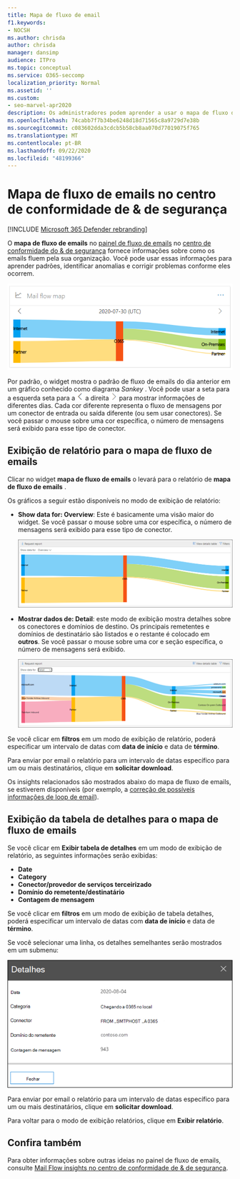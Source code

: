 ```yaml
---
title: Mapa de fluxo de email
f1.keywords:
- NOCSH
ms.author: chrisda
author: chrisda
manager: dansimp
audience: ITPro
ms.topic: conceptual
ms.service: O365-seccomp
localization_priority: Normal
ms.assetid: ''
ms.custom:
- seo-marvel-apr2020
description: Os administradores podem aprender a usar o mapa de fluxo de emails no painel de fluxo de emails no centro de conformidade de & de segurança para visualizar e controlar como o email flui para e de sua organização sobre os conectores e sem usar conectores.
ms.openlocfilehash: 74cabb7f7b34be6248d18d71565c8a9729d7e38b
ms.sourcegitcommit: c083602dda3cdcb5b58cb8aa070d77019075f765
ms.translationtype: MT
ms.contentlocale: pt-BR
ms.lasthandoff: 09/22/2020
ms.locfileid: "48199366"
---
```

# <a name="mail-flow-map-in-the-security--compliance-center"></a>Mapa de fluxo de emails no centro de conformidade de & de segurança

[!INCLUDE [Microsoft 365 Defender rebranding](../includes/microsoft-defender-for-office.md)]


O **mapa de fluxo de emails** no [painel de fluxo de emails](mail-flow-insights-v2.md) no [centro de conformidade do & de segurança](https://protection.office.com) fornece informações sobre como os emails fluem pela sua organização. Você pode usar essas informações para aprender padrões, identificar anomalias e corrigir problemas conforme eles ocorrem.

![Widget mapa de fluxo de emails no painel de fluxo de emails no centro de conformidade de & de segurança](../../media/mfi-mail-flow-map-widget.png)

Por padrão, o widget mostra o padrão de fluxo de emails do dia anterior em um gráfico conhecido como diagrama *Sankey* . Você pode usar a seta para a esquerda seta para a ![ esquerda e seta para ](../../media/scc-left-arrow.png) a direita ![ ](../../media/scc-right-arrow.png) para mostrar informações de diferentes dias. Cada cor diferente representa o fluxo de mensagens por um conector de entrada ou saída diferente (ou sem usar conectores). Se você passar o mouse sobre uma cor específica, o número de mensagens será exibido para esse tipo de conector.

## <a name="report-view-for-the-mail-flow-map"></a>Exibição de relatório para o mapa de fluxo de emails

Clicar no widget **mapa de fluxo de emails** o levará para o relatório de **mapa de fluxo de emails** .

Os gráficos a seguir estão disponíveis no modo de exibição de relatório:

- **Show data for: Overview**: Este é basicamente uma visão maior do widget. Se você passar o mouse sobre uma cor específica, o número de mensagens será exibido para esse tipo de conector.

  ![Exibição de visão geral no relatório de mapa de fluxo de emails](../../media/mfi-mail-flow-map-report-overview.png)

- **Mostrar dados de: Detail**: este modo de exibição mostra detalhes sobre os conectores e domínios de destino. Os principais remetentes e domínios de destinatário são listados e o restante é colocado em **outros**. Se você passar o mouse sobre uma cor e seção específica, o número de mensagens será exibido.

  ![Exibição de detalhes no relatório de mapa de fluxo de emails](../../media/mfi-mail-flow-map-report-detail.png)

Se você clicar em **filtros** em um modo de exibição de relatório, poderá especificar um intervalo de datas com **data de início** e data de **término**.

Para enviar por email o relatório para um intervalo de datas específico para um ou mais destinatários, clique em **solicitar download**.

Os insights relacionados são mostrados abaixo do mapa de fluxo de emails, se estiverem disponíveis (por exemplo, a [correção de possíveis informações de loop de email](mfi-mail-loop-insight.md)).

## <a name="details-table-view-for-the-mail-flow-map"></a>Exibição da tabela de detalhes para o mapa de fluxo de emails

Se você clicar em **Exibir tabela de detalhes** em um modo de exibição de relatório, as seguintes informações serão exibidas:

- **Date**
- **Category**
- **Conector/provedor de serviços terceirizado**
- **Domínio do remetente/destinatário**
- **Contagem de mensagem**

Se você clicar em **filtros** em um modo de exibição de tabela detalhes, poderá especificar um intervalo de datas com **data de início** e data de **término**.

Se você selecionar uma linha, os detalhes semelhantes serão mostrados em um submenu:

![Submenu de detalhes da tabela detalhes no mapa de fluxo de emails](../../media/mfi-mail-flow-map-view-details-table-details.png)

Para enviar por email o relatório para um intervalo de datas específico para um ou mais destinatários, clique em **solicitar download**.

Para voltar para o modo de exibição relatórios, clique em **Exibir relatório**.

## <a name="see-also"></a>Confira também

Para obter informações sobre outras ideias no painel de fluxo de emails, consulte [Mail Flow insights no centro de conformidade de & de segurança](mail-flow-insights-v2.md).
